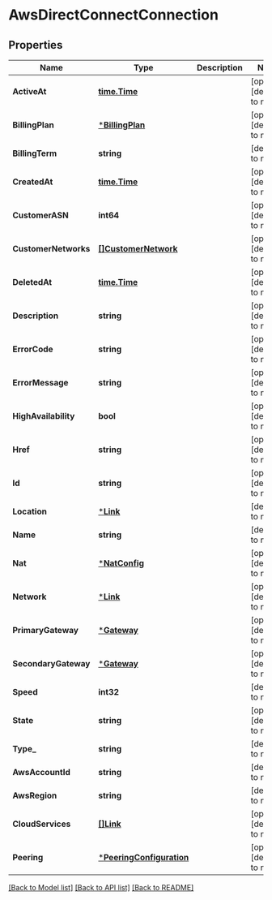 # AwsDirectConnectConnection

## Properties
Name | Type | Description | Notes
------------ | ------------- | ------------- | -------------
**ActiveAt** | [**time.Time**](time.Time.md) |  | [optional] [default to null]
**BillingPlan** | [***BillingPlan**](BillingPlan.md) |  | [optional] [default to null]
**BillingTerm** | **string** |  | [default to null]
**CreatedAt** | [**time.Time**](time.Time.md) |  | [optional] [default to null]
**CustomerASN** | **int64** |  | [optional] [default to null]
**CustomerNetworks** | [**[]CustomerNetwork**](CustomerNetwork.md) |  | [optional] [default to null]
**DeletedAt** | [**time.Time**](time.Time.md) |  | [optional] [default to null]
**Description** | **string** |  | [optional] [default to null]
**ErrorCode** | **string** |  | [optional] [default to null]
**ErrorMessage** | **string** |  | [optional] [default to null]
**HighAvailability** | **bool** |  | [optional] [default to null]
**Href** | **string** |  | [optional] [default to null]
**Id** | **string** |  | [optional] [default to null]
**Location** | [***Link**](Link.md) |  | [default to null]
**Name** | **string** |  | [default to null]
**Nat** | [***NatConfig**](NATConfig.md) |  | [optional] [default to null]
**Network** | [***Link**](Link.md) |  | [optional] [default to null]
**PrimaryGateway** | [***Gateway**](Gateway.md) |  | [optional] [default to null]
**SecondaryGateway** | [***Gateway**](Gateway.md) |  | [optional] [default to null]
**Speed** | **int32** |  | [default to null]
**State** | **string** |  | [optional] [default to null]
**Type_** | **string** |  | [default to null]
**AwsAccountId** | **string** |  | [default to null]
**AwsRegion** | **string** |  | [default to null]
**CloudServices** | [**[]Link**](Link.md) |  | [optional] [default to null]
**Peering** | [***PeeringConfiguration**](PeeringConfiguration.md) |  | [optional] [default to null]

[[Back to Model list]](../README.md#documentation-for-models) [[Back to API list]](../README.md#documentation-for-api-endpoints) [[Back to README]](../README.md)


